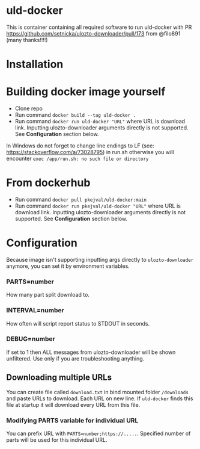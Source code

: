 # uld-docker

This is container containing all required software to run uld-docker with PR https://github.com/setnicka/ulozto-downloader/pull/173 from @filo891 (many thanks!!!!)

# Installation
# Building docker image yourself
- Clone repo
- Run command `docker build --tag uld-docker .`
- Run command `docker run uld-docker "URL"` where URL is download link. Inputting ulozto-downloader arguments directly is not supported. See **Configuration** section below.

In Windows do not forget to change line endings to LF (see: https://stackoverflow.com/a/73028795) in run.sh otherwise you will encounter ```exec /app/run.sh: no such file or directory```

# From dockerhub
- Run command `docker pull pkejval/uld-docker:main`
- Run command `docker run pkejval/uld-docker "URL"` where URL is download link. Inputting ulozto-downloader arguments directly is not supported. See **Configuration** section below.


# Configuration
Because image isn't supporting inputting args directly to `ulozto-downloader` anymore, you can set it by environment variables.

### PARTS=number
How many part split download to.
### INTERVAL=number
How often will script report status to STDOUT in seconds.
### DEBUG=number
If set to 1 then ALL messages from ulozto-downloader will be shown unfiltered. Use only if you are troubleshooting anything.

## Downloading multiple URLs
You can create file called `download.txt` in bind mounted folder `/downloads` and paste URLs to download. Each URL on new line. If `uld-docker` finds this file at startup it will download every URL from this file.

### Modifying PARTS variable for individual URL
You can prefix URL with `PARTS=number;https://.....`. Specified number of parts will be used for this individual URL.